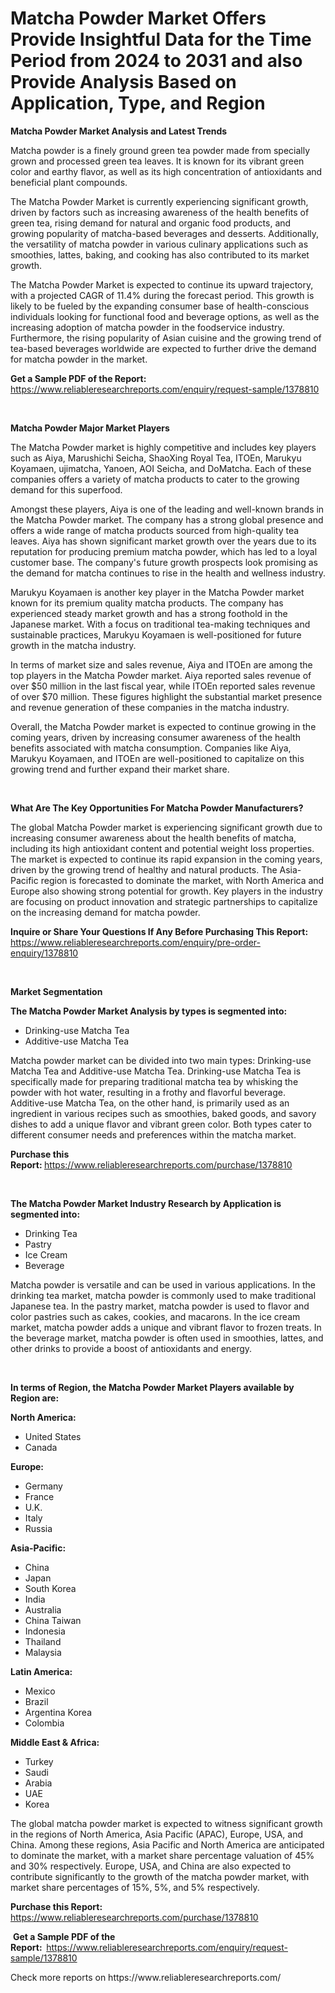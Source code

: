 <p><h1>Matcha Powder Market Offers Provide Insightful Data for the Time Period from 2024 to 2031 and also Provide Analysis Based on Application, Type, and Region</h1></p><p><strong>Matcha Powder Market Analysis and Latest Trends</strong></p>
<p><p>Matcha powder is a finely ground green tea powder made from specially grown and processed green tea leaves. It is known for its vibrant green color and earthy flavor, as well as its high concentration of antioxidants and beneficial plant compounds.</p><p>The Matcha Powder Market is currently experiencing significant growth, driven by factors such as increasing awareness of the health benefits of green tea, rising demand for natural and organic food products, and growing popularity of matcha-based beverages and desserts. Additionally, the versatility of matcha powder in various culinary applications such as smoothies, lattes, baking, and cooking has also contributed to its market growth.</p><p>The Matcha Powder Market is expected to continue its upward trajectory, with a projected CAGR of 11.4% during the forecast period. This growth is likely to be fueled by the expanding consumer base of health-conscious individuals looking for functional food and beverage options, as well as the increasing adoption of matcha powder in the foodservice industry. Furthermore, the rising popularity of Asian cuisine and the growing trend of tea-based beverages worldwide are expected to further drive the demand for matcha powder in the market.</p></p>
<p><strong>Get a Sample PDF of the Report:&nbsp;</strong> <a href="https://www.reliableresearchreports.com/enquiry/request-sample/1378810">https://www.reliableresearchreports.com/enquiry/request-sample/1378810</a></p>
<p>&nbsp;</p>
<p><strong>Matcha Powder Major Market Players</strong></p>
<p><p>The Matcha Powder market is highly competitive and includes key players such as Aiya, Marushichi Seicha, ShaoXing Royal Tea, ITOEn, Marukyu Koyamaen, ujimatcha, Yanoen, AOI Seicha, and DoMatcha. Each of these companies offers a variety of matcha products to cater to the growing demand for this superfood.</p><p>Amongst these players, Aiya is one of the leading and well-known brands in the Matcha Powder market. The company has a strong global presence and offers a wide range of matcha products sourced from high-quality tea leaves. Aiya has shown significant market growth over the years due to its reputation for producing premium matcha powder, which has led to a loyal customer base. The company's future growth prospects look promising as the demand for matcha continues to rise in the health and wellness industry.</p><p>Marukyu Koyamaen is another key player in the Matcha Powder market known for its premium quality matcha products. The company has experienced steady market growth and has a strong foothold in the Japanese market. With a focus on traditional tea-making techniques and sustainable practices, Marukyu Koyamaen is well-positioned for future growth in the matcha industry.</p><p>In terms of market size and sales revenue, Aiya and ITOEn are among the top players in the Matcha Powder market. Aiya reported sales revenue of over $50 million in the last fiscal year, while ITOEn reported sales revenue of over $70 million. These figures highlight the substantial market presence and revenue generation of these companies in the matcha industry.</p><p>Overall, the Matcha Powder market is expected to continue growing in the coming years, driven by increasing consumer awareness of the health benefits associated with matcha consumption. Companies like Aiya, Marukyu Koyamaen, and ITOEn are well-positioned to capitalize on this growing trend and further expand their market share.</p></p>
<p>&nbsp;</p>
<p><strong>What Are The Key Opportunities For Matcha Powder Manufacturers?</strong></p>
<p><p>The global Matcha Powder market is experiencing significant growth due to increasing consumer awareness about the health benefits of matcha, including its high antioxidant content and potential weight loss properties. The market is expected to continue its rapid expansion in the coming years, driven by the growing trend of healthy and natural products. The Asia-Pacific region is forecasted to dominate the market, with North America and Europe also showing strong potential for growth. Key players in the industry are focusing on product innovation and strategic partnerships to capitalize on the increasing demand for matcha powder.</p></p>
<p><strong>Inquire or Share Your Questions If Any Before Purchasing This Report:</strong> <a href="https://www.reliableresearchreports.com/enquiry/pre-order-enquiry/1378810">https://www.reliableresearchreports.com/enquiry/pre-order-enquiry/1378810</a></p>
<p>&nbsp;</p>
<p><strong>Market Segmentation</strong></p>
<p><strong>The Matcha Powder Market Analysis by types is segmented into:</strong></p>
<p><ul><li>Drinking-use Matcha Tea</li><li>Additive-use Matcha Tea</li></ul></p>
<p><p>Matcha powder market can be divided into two main types: Drinking-use Matcha Tea and Additive-use Matcha Tea. Drinking-use Matcha Tea is specifically made for preparing traditional matcha tea by whisking the powder with hot water, resulting in a frothy and flavorful beverage. Additive-use Matcha Tea, on the other hand, is primarily used as an ingredient in various recipes such as smoothies, baked goods, and savory dishes to add a unique flavor and vibrant green color. Both types cater to different consumer needs and preferences within the matcha market.</p></p>
<p><strong>Purchase this Report:&nbsp;</strong><a href="https://www.reliableresearchreports.com/purchase/1378810">https://www.reliableresearchreports.com/purchase/1378810</a></p>
<p>&nbsp;</p>
<p><strong>The Matcha Powder Market Industry Research by Application is segmented into:</strong></p>
<p><ul><li>Drinking Tea</li><li>Pastry</li><li>Ice Cream</li><li>Beverage</li></ul></p>
<p><p>Matcha powder is versatile and can be used in various applications. In the drinking tea market, matcha powder is commonly used to make traditional Japanese tea. In the pastry market, matcha powder is used to flavor and color pastries such as cakes, cookies, and macarons. In the ice cream market, matcha powder adds a unique and vibrant flavor to frozen treats. In the beverage market, matcha powder is often used in smoothies, lattes, and other drinks to provide a boost of antioxidants and energy.</p></p>
<p>&nbsp;</p>
<p><strong>In terms of Region, the Matcha Powder Market Players available by Region are:</strong></p>
<p>
    <p> <strong> North America: </strong>
        <ul>
            <li>United States</li>
            <li>Canada</li>
        </ul>
        </p> 
    <p> <strong> Europe: </strong>
        <ul>
            <li>Germany</li>
            <li>France</li>
            <li>U.K.</li>
            <li>Italy</li>
            <li>Russia</li>
        </ul>
        </p> 
    <p> <strong> Asia-Pacific: </strong>
        <ul>
            <li>China</li>
            <li>Japan</li>
            <li>South Korea</li>
            <li>India</li>
            <li>Australia</li>
            <li>China Taiwan</li>
            <li>Indonesia</li>
            <li>Thailand</li>
            <li>Malaysia</li>
        </ul>
        </p> 
    <p> <strong> Latin America: </strong>
        <ul>
            <li>Mexico</li>
            <li>Brazil</li>
            <li>Argentina Korea</li>
            <li>Colombia</li>
        </ul>
        </p> 
    <p> <strong> Middle East & Africa: </strong>
        <ul>
            <li>Turkey</li>
            <li>Saudi</li>
            <li>Arabia</li>
            <li>UAE</li>
            <li>Korea</li>
        </ul>
    </p>
    </p>
<p><p>The global matcha powder market is expected to witness significant growth in the regions of North America, Asia Pacific (APAC), Europe, USA, and China. Among these regions, Asia Pacific and North America are anticipated to dominate the market, with a market share percentage valuation of 45% and 30% respectively. Europe, USA, and China are also expected to contribute significantly to the growth of the matcha powder market, with market share percentages of 15%, 5%, and 5% respectively.</p></p>
<p><strong>Purchase this Report: </strong><a href="https://www.reliableresearchreports.com/purchase/1378810">https://www.reliableresearchreports.com/purchase/1378810</a></p>
<p>&nbsp;<strong>Get a Sample PDF of the Report:&nbsp;&nbsp;</strong><a href="https://www.reliableresearchreports.com/enquiry/request-sample/1378810">https://www.reliableresearchreports.com/enquiry/request-sample/1378810</a></p>
<p><strong></strong></p>
<p>Check more reports on https://www.reliableresearchreports.com/</p>